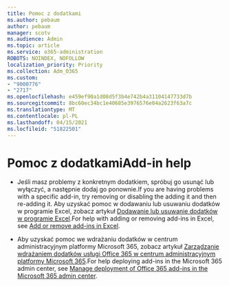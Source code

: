 ```yaml
---
title: Pomoc z dodatkami
ms.author: pebaum
author: pebaum
manager: scotv
ms.audience: Admin
ms.topic: article
ms.service: o365-administration
ROBOTS: NOINDEX, NOFOLLOW
localization_priority: Priority
ms.collection: Adm_O365
ms.custom:
- "9000776"
- "2717"
ms.openlocfilehash: e459ef90a1d08d5f3b4e742b4a31104147733d7b
ms.sourcegitcommit: 8bc60ec34bc1e40685e3976576e04a2623f63a7c
ms.translationtype: MT
ms.contentlocale: pl-PL
ms.lasthandoff: 04/15/2021
ms.locfileid: "51822501"
---
```

# <a name="add-in-help"></a><span data-ttu-id="a39fa-102">Pomoc z dodatkami</span><span class="sxs-lookup"><span data-stu-id="a39fa-102">Add-in help</span></span>

- <span data-ttu-id="a39fa-103">Jeśli masz problemy z konkretnym dodatkiem, spróbuj go usunąć lub wyłączyć, a następnie dodaj go ponownie.</span><span class="sxs-lookup"><span data-stu-id="a39fa-103">If you are having problems with a specific add-in, try removing or disabling the adding it and then re-adding it.</span></span> <span data-ttu-id="a39fa-104">Aby uzyskać pomoc w dodawaniu lub usuwaniu dodatków w programie Excel, zobacz artykuł [Dodawanie lub usuwanie dodatków w programie Excel](https://support.office.com/client/0af570c4-5cf3-4fa9-9b88-403625a0b460).</span><span class="sxs-lookup"><span data-stu-id="a39fa-104">For help with adding or removing add-ins in Excel, see [Add or remove add-ins in Excel](https://support.office.com/client/0af570c4-5cf3-4fa9-9b88-403625a0b460).</span></span>

- <span data-ttu-id="a39fa-105">Aby uzyskać pomoc we wdrażaniu dodatków w centrum administracyjnym platformy Microsoft 365, zobacz artykuł [Zarządzanie wdrażaniem dodatków usługi Office 365 w centrum administracyjnym platformy Microsoft 365](https://docs.microsoft.com/microsoft-365/admin/manage/manage-deployment-of-add-ins).</span><span class="sxs-lookup"><span data-stu-id="a39fa-105">For help deploying add-ins in the Microsoft 365 admin center, see [Manage deployment of Office 365 add-ins in the Microsoft 365 admin center](https://docs.microsoft.com/microsoft-365/admin/manage/manage-deployment-of-add-ins).</span></span>
